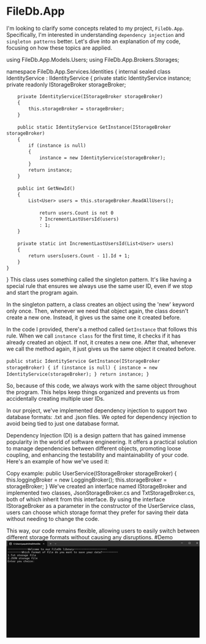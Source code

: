 # FileDb.App

I'm looking to clarify some concepts related to my project, `FileDb.App`. Specifically, I'm interested in understanding `dependency injection` and `singleton patterns` better. Let's dive into an explanation of my code, focusing on how these topics are applied.

using FileDb.App.Models.Users;
using FileDb.App.Brokers.Storages;

namespace FileDb.App.Services.Identities
{
    internal sealed class IdentityService : IIdentityService
    {
        private static IdentityService instance;
        private readonly IStorageBroker storageBroker;

        private IdentityService(IStorageBroker storageBroker)
        {
            this.storageBroker = storageBroker; 
        }

        public static IdentityService GetInstance(IStorageBroker storageBroker)
        {
            if (instance is null)
            {
                instance = new IdentityService(storageBroker);
            }
            return instance;
        }

        public int GetNewId()
        {
            List<User> users = this.storageBroker.ReadAllUsers();

                return users.Count is not 0
                ? IncrementLastUsersId(users)
                : 1;
        }

        private static int IncrementLastUsersId(List<User> users)
        {
            return users[users.Count - 1].Id + 1;
        }
    }
}
This class uses something called the singleton pattern. It's like having a special rule that ensures we always use the same user ID, even if we stop and start the program again.

In the singleton pattern, a class creates an object using the 'new' keyword only once. Then, whenever we need that object again, the class doesn't create a new one. Instead, it gives us the same one it created before.

In the code I provided, there's a method called `GetInstance` that follows this rule. When we call `instance class` for the first time, it checks if it has already created an object. If not, it creates a new one. After that, whenever we call the method again, it just gives us the same object it created before.


`public static IdentityService GetInstance(IStorageBroker storageBroker)
        {
            if (instance is null)
            {
                instance = new IdentityService(storageBroker);
            }
            return instance;
        }
`

So, because of this code, we always work with the same object throughout the program. This helps keep things organized and prevents us from accidentally creating multiple user IDs.




In our project, we've implemented dependency injection to support two database formats: .txt and .json files. We opted for dependency injection to avoid being tied to just one database format.

Dependency Injection (DI) is a design pattern that has gained immense popularity in the world of software engineering. It offers a practical solution to manage dependencies between different objects, promoting loose coupling, and enhancing the testability and maintainability of your code.
Here's an example of how we've used it:

Copy example:
public UserService(IStorageBroker storageBroker)
{
    this.loggingBroker = new LoggingBroker();
    this.storageBroker = storageBroker;
}
We've created an interface named IStorageBroker and implemented two classes, JsonStorageBroker.cs and TxtStorageBroker.cs, both of which inherit from this interface. By using the interface IStorageBroker as a parameter in the constructor of the UserService class, users can choose which storage format they prefer for saving their data without needing to change the code.

This way, our code remains flexible, allowing users to easily switch between different storage formats without causing any disruptions.
#Demo
!["Demo"](/FileDb.App/Assets/Demos/LogIn.gif)


